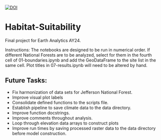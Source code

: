 [![DOI](https://zenodo.org/badge/888749163.svg)](https://doi.org/10.5281/zenodo.14503861)

# Habitat-Suitability
Final project for Earth Analytics AY24.

Instructions: The notebooks are designed to be run in numerical order. 
If different National Forests are to be analyzed, select for them in the fourth cell of 
01-boundaries.ipynb and add the GeoDataFrame to the site list in the same cell. Plot titles in 
07-results.ipynb will need to be altered by hand.


## Future Tasks:
* Fix harmonization of data sets for Jefferson National Forest.
* Improve visual plot labels
* Consolidate defined functions to the scripts file.
* Establish pipeline to save climate data to the data directory.
* Improve function docstrings.
* Improve comments throughout analysis.
* Loop through elevation data arrays to construct plots
* Improve run times by saving processed raster data to the data directory before model construction.